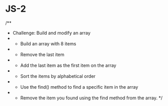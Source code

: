 # JS-2

/**
 * Challenge: Build and modify an array
 * - Build an array with 8 items
 * - Remove the last item
 * - Add the last item as the first item on the array
 * - Sort the items by alphabetical order
 * - Use the find() method to find a specific item in the array
 * - Remove the item you found using the find method from the array.
 */
